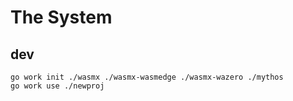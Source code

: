 # The System

## dev

```
go work init ./wasmx ./wasmx-wasmedge ./wasmx-wazero ./mythos
go work use ./newproj
```
